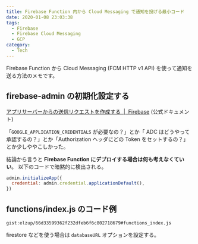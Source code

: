 ```yaml
---
title: Firebase Function 内から Cloud Messaging で通知を投げる最小コード
date: 2020-01-08 23:03:38
tags:
  - Firebase
  - Firebase Cloud Messaging
  - GCP
category:
  - Tech
---
```


Firebase Function から Cloud Messaging (FCM HTTP v1 API) を使って通知を送る方法のメモです。

## firebase-admin の初期化設定する

[アプリサーバーからの送信リクエストを作成する  \|  Firebase](https://firebase.google.com/docs/cloud-messaging/send-message?hl=ja) (公式ドキュメント)

「`GOOGLE_APPLICATION_CREDENTIALS` が必要なの？」とか「 ADC はどうやって承認するの？」とか「Authorization ヘッダにどの Token をセットするの？」とか少しややこしかった。

結論から言うと **Firebase Function にデプロイする場合は何も考えなくていい**。
以下のコードで暗黙的に検出される。

```js
admin.initializeApp({
  credential: admin.credential.applicationDefault(),
})
```

## functions/index.js のコード例

`gist:elzup/66d33599362f232dfeb6f6c802718679#functions_index.js`

firestore などを使う場合は `databaseURL` オプションを設定する。
